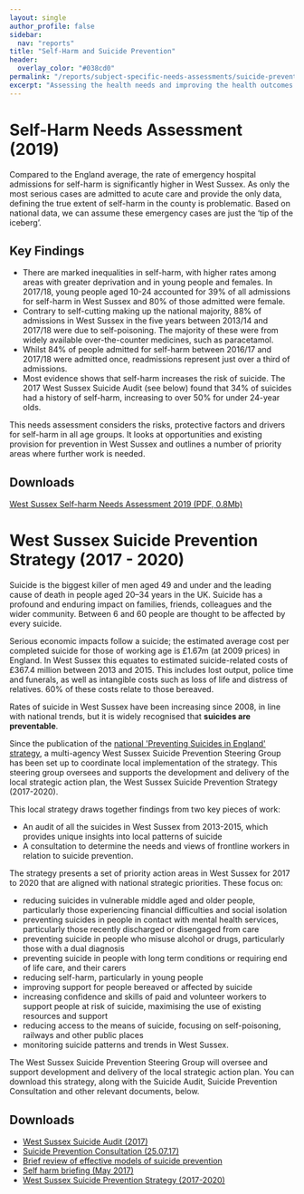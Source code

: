 ```yaml
---
layout: single
author_profile: false
sidebar:
  nav: "reports"
title: "Self-Harm and Suicide Prevention"
header:
  overlay_color: "#038cd0"
permalink: "/reports/subject-specific-needs-assessments/suicide-prevention/"
excerpt: "Assessing the health needs and improving the health outcomes of those who self-harm or consider suicide in West Sussex."
---
```


# Self-Harm Needs Assessment (2019)

Compared to the England average, the rate of emergency hospital admissions for self-harm is significantly higher in West Sussex. As only the most serious cases are admitted to acute care and provide the only data, defining the true extent of self-harm in the county is problematic. Based on national data, we can assume these emergency cases are just the ‘tip of the iceberg’. 

## Key Findings 

+ There are marked inequalities in self-harm, with higher rates among areas with greater deprivation and in young people and females. In 2017/18, young people aged 10-24 accounted for 39% of all admissions for self-harm in West Sussex and 80% of those admitted were female. 
+ Contrary to self-cutting making up the national majority, 88% of admissions in West Sussex in the five years between 2013/14 and 2017/18 were due to self-poisoning. The majority of these were from widely available over-the-counter medicines, such as paracetamol. 
+ Whilst 84% of people admitted for self-harm between 2016/17 and 2017/18 were admitted once, readmissions represent just over a third of admissions. 
 + Most evidence shows that self-harm increases the risk of suicide.  The 2017 West Sussex Suicide Audit (see below) found that 34% of suicides had a history of self-harm, increasing to over 50% for under 24-year olds.

This needs assessment considers the risks, protective factors and drivers for self-harm in all age groups. It looks at opportunities and existing provision for prevention in West Sussex and outlines a number of priority areas where further work is needed.

## Downloads

[West Sussex Self-harm Needs Assessment 2019 (PDF, 0.8Mb)](/assets/living-well/west-sussex-self-harm-needs-assessment-2019.pdf)



# West Sussex Suicide Prevention Strategy (2017 - 2020)

Suicide is the biggest killer of men aged 49 and under and the leading cause of death in people aged 20–34 years in the UK. Suicide has a profound and enduring impact on families, friends, colleagues and the wider community. Between 6 and 60 people are thought to be affected by every suicide. 

Serious economic impacts follow a suicide; the estimated average cost per completed suicide for those of working age is £1.67m (at 2009 prices) in England. In West Sussex this equates to estimated suicide-related costs of £367.4 million between 2013 and 2015. This includes lost output, police time and funerals, as well as intangible costs such as loss of life and distress of relatives. 60% of these costs relate to those bereaved.

Rates of suicide in West Sussex have been increasing since 2008, in line with national trends, but it is widely recognised that **suicides are preventable**. 

Since the publication of the [national 'Preventing Suicides in England' strategy](https://www.gov.uk/government/publications/suicide-prevention-strategy-for-england), a multi-agency West Sussex Suicide Prevention Steering Group has been set up to coordinate local implementation of the strategy. This steering group oversees and supports the development and delivery of the local strategic action plan, the West Sussex Suicide Prevention Strategy (2017-2020). 

This local strategy draws together findings from two key pieces of work: 

+ An audit of all the suicides in West Sussex from 2013-2015, which provides unique insights into local patterns of suicide 
+ A consultation to determine the needs and views of frontline workers in relation to suicide prevention.

The strategy presents a set of priority action areas in West Sussex for 2017 to 2020 that are aligned with national strategic priorities. These focus on:

+ reducing suicides in vulnerable middle aged and older people, particularly those experiencing financial difficulties and social isolation
+ preventing suicides in people in contact with mental health services, particularly those recently discharged or disengaged from care
+ preventing suicide in people who misuse alcohol or drugs, particularly those with a dual diagnosis
+ preventing suicide in people with long term conditions or requiring end of life care, and their carers
+ reducing self-harm, particularly in young people
+ improving support for people bereaved or affected by suicide
+ increasing confidence and skills of paid and volunteer workers to support people at risk of suicide, maximising the use of existing resources and support
+ reducing access to the means of suicide, focusing on self-poisoning, railways and other public places
+ monitoring suicide patterns and trends in West Sussex.

The West Sussex Suicide Prevention Steering Group will oversee and support development and delivery of the local strategic action plan. You can download this strategy, along with the Suicide Audit, Suicide Prevention Consultation and other relevant documents, below.

## Downloads 

+ [West Sussex Suicide Audit (2017)](/assets/core/West-Sussex-Suicide-Audit-2017.pdf)
+ [Suicide Prevention Consultation (25.07.17)](/assets/core/Suicide-prevention-consultation-Final-25.07.17.pdf)
+ [Brief review of effective models of suicide prevention](/assets/core/Brief-review-of-effective-models-of-suicide-prevention.pdf)
+ [Self harm briefing (May 2017)](/assets/core/Briefing-Self-Harm-May-2017.pdf)
+ [West Sussex Suicide Prevention Strategy (2017-2020)](/assets/core/Suicide-Prevention-Strategy-2017-2020.pdf)
